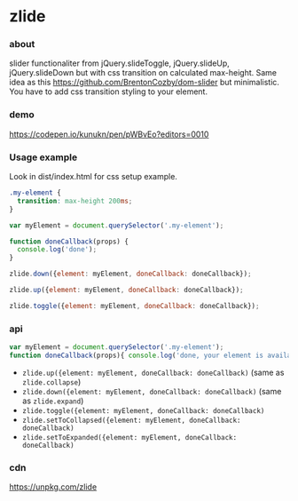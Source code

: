 # zlide

### about

slider functionaliter from jQuery.slideToggle, jQuery.slideUp, jQuery.slideDown but with css transition on calculated max-height. Same idea as this https://github.com/BrentonCozby/dom-slider but minimalistic. You have to add css transition styling to your element.

### demo

https://codepen.io/kunukn/pen/pWBvEo?editors=0010



### Usage example

Look in dist/index.html for css setup example.


```css
.my-element {
  transition: max-height 200ms;
}
```


```javascript
var myElement = document.querySelector('.my-element');

function doneCallback(props) {
  console.log('done');
}

zlide.down({element: myElement, doneCallback: doneCallback});

zlide.up({element: myElement, doneCallback: doneCallback});

zlide.toggle({element: myElement, doneCallback: doneCallback});
```

### api

```javascript
var myElement = document.querySelector('.my-element');
function doneCallback(props){ console.log('done, your element is available in props.element') }
```

* `zlide.up({element: myElement, doneCallback: doneCallback)` (same as `zlide.collapse`)
* `zlide.down({element: myElement, doneCallback: doneCallback)` (same as `zlide.expand`)
* `zlide.toggle({element: myElement, doneCallback: doneCallback)`
* `zlide.setToCollapsed({element: myElement, doneCallback: doneCallback)`
* `zlide.setToExpanded({element: myElement, doneCallback: doneCallback)`


### cdn

https://unpkg.com/zlide
